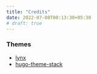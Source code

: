 ```yaml
---
title: "Credits"
date: 2022-07-08T00:13:30+05:30
# draft: true
---
```


### Themes
- [lynx](https://themes.gohugo.io/themes/lynx/)
- [hugo-theme-stack](https://github.com/CaiJimmy/hugo-theme-stack)